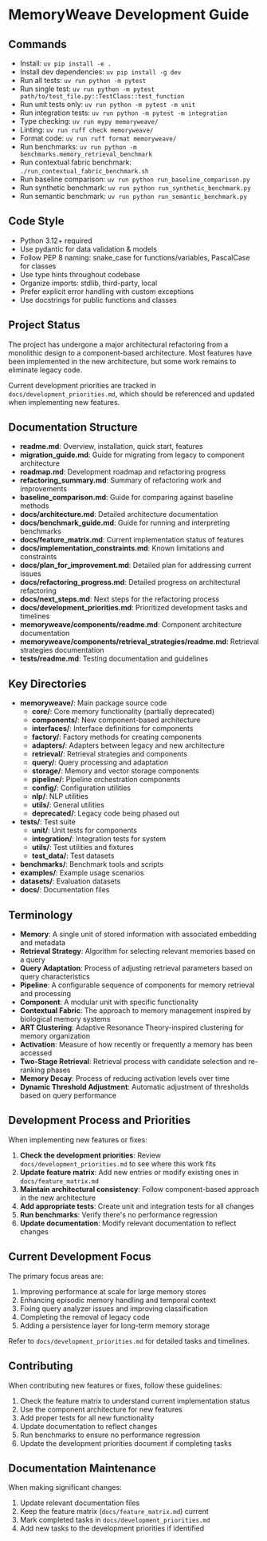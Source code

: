 # MemoryWeave Development Guide

## Commands

- Install: `uv pip install -e .`
- Install dev dependencies: `uv pip install -g dev`
- Run all tests: `uv run python -m pytest`
- Run single test: `uv run python -m pytest path/to/test_file.py::TestClass::test_function`
- Run unit tests only: `uv run python -m pytest -m unit`
- Run integration tests: `uv run python -m pytest -m integration`
- Type checking: `uv run mypy memoryweave/`
- Linting: `uv run ruff check memoryweave/`
- Format code: `uv run ruff format memoryweave/`
- Run benchmarks: `uv run python -m benchmarks.memory_retrieval_benchmark`
- Run contextual fabric benchmark: `./run_contextual_fabric_benchmark.sh`
- Run baseline comparison: `uv run python run_baseline_comparison.py`
- Run synthetic benchmark: `uv run python run_synthetic_benchmark.py`
- Run semantic benchmark: `uv run python run_semantic_benchmark.py`

## Code Style

- Python 3.12+ required
- Use pydantic for data validation & models
- Follow PEP 8 naming: snake_case for functions/variables, PascalCase for classes
- Use type hints throughout codebase
- Organize imports: stdlib, third-party, local
- Prefer explicit error handling with custom exceptions
- Use docstrings for public functions and classes

## Project Status

The project has undergone a major architectural refactoring from a monolithic design to a component-based architecture. Most features have been implemented in the new architecture, but some work remains to eliminate legacy code.

Current development priorities are tracked in `docs/development_priorities.md`, which should be referenced and updated when implementing new features.

## Documentation Structure

- **readme.md**: Overview, installation, quick start, features
- **migration_guide.md**: Guide for migrating from legacy to component architecture
- **roadmap.md**: Development roadmap and refactoring progress
- **refactoring_summary.md**: Summary of refactoring work and improvements
- **baseline_comparison.md**: Guide for comparing against baseline methods
- **docs/architecture.md**: Detailed architecture documentation
- **docs/benchmark_guide.md**: Guide for running and interpreting benchmarks
- **docs/feature_matrix.md**: Current implementation status of features
- **docs/implementation_constraints.md**: Known limitations and constraints
- **docs/plan_for_improvement.md**: Detailed plan for addressing current issues
- **docs/refactoring_progress.md**: Detailed progress on architectural refactoring
- **docs/next_steps.md**: Next steps for the refactoring process
- **docs/development_priorities.md**: Prioritized development tasks and timelines
- **memoryweave/components/readme.md**: Component architecture documentation
- **memoryweave/components/retrieval_strategies/readme.md**: Retrieval strategies documentation
- **tests/readme.md**: Testing documentation and guidelines

## Key Directories

- **memoryweave/**: Main package source code
  - **core/**: Core memory functionality (partially deprecated)
  - **components/**: New component-based architecture
  - **interfaces/**: Interface definitions for components
  - **factory/**: Factory methods for creating components
  - **adapters/**: Adapters between legacy and new architecture
  - **retrieval/**: Retrieval strategies and components
  - **query/**: Query processing and adaptation
  - **storage/**: Memory and vector storage components
  - **pipeline/**: Pipeline orchestration components
  - **config/**: Configuration utilities
  - **nlp/**: NLP utilities
  - **utils/**: General utilities
  - **deprecated/**: Legacy code being phased out
- **tests/**: Test suite
  - **unit/**: Unit tests for components
  - **integration/**: Integration tests for system
  - **utils/**: Test utilities and fixtures
  - **test_data/**: Test datasets
- **benchmarks/**: Benchmark tools and scripts
- **examples/**: Example usage scenarios
- **datasets/**: Evaluation datasets
- **docs/**: Documentation files

## Terminology

- **Memory**: A single unit of stored information with associated embedding and metadata
- **Retrieval Strategy**: Algorithm for selecting relevant memories based on a query
- **Query Adaptation**: Process of adjusting retrieval parameters based on query characteristics
- **Pipeline**: A configurable sequence of components for memory retrieval and processing
- **Component**: A modular unit with specific functionality
- **Contextual Fabric**: The approach to memory management inspired by biological memory systems
- **ART Clustering**: Adaptive Resonance Theory-inspired clustering for memory organization
- **Activation**: Measure of how recently or frequently a memory has been accessed
- **Two-Stage Retrieval**: Retrieval process with candidate selection and re-ranking phases
- **Memory Decay**: Process of reducing activation levels over time
- **Dynamic Threshold Adjustment**: Automatic adjustment of thresholds based on query performance

## Development Process and Priorities

When implementing new features or fixes:

1. **Check the development priorities**: Review `docs/development_priorities.md` to see where this work fits
1. **Update feature matrix**: Add new entries or modify existing ones in `docs/feature_matrix.md`
1. **Maintain architectural consistency**: Follow component-based approach in the new architecture
1. **Add appropriate tests**: Create unit and integration tests for all changes
1. **Run benchmarks**: Verify there's no performance regression
1. **Update documentation**: Modify relevant documentation to reflect changes

## Current Development Focus

The primary focus areas are:

1. Improving performance at scale for large memory stores
1. Enhancing episodic memory handling and temporal context
1. Fixing query analyzer issues and improving classification
1. Completing the removal of legacy code
1. Adding a persistence layer for long-term memory storage

Refer to `docs/development_priorities.md` for detailed tasks and timelines.

## Contributing

When contributing new features or fixes, follow these guidelines:

1. Check the feature matrix to understand current implementation status
1. Use the component architecture for new features
1. Add proper tests for all new functionality
1. Update documentation to reflect changes
1. Run benchmarks to ensure no performance regression
1. Update the development priorities document if completing tasks

## Documentation Maintenance

When making significant changes:

1. Update relevant documentation files
1. Keep the feature matrix (`docs/feature_matrix.md`) current
1. Mark completed tasks in `docs/development_priorities.md`
1. Add new tasks to the development priorities if identified
